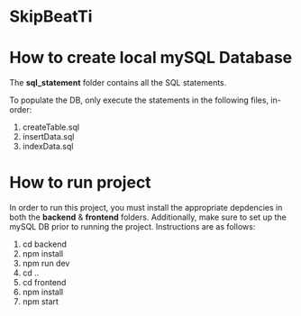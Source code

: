 # SkipBeatTi

# How to create local mySQL Database
The **sql_statement** folder contains all the SQL statements. 

To populate the DB, only execute the statements in the following files, in-order:
1. createTable.sql
2. insertData.sql
3. indexData.sql

# How to run project
In order to run this project, you must install the appropriate depdencies in both the **backend** & **frontend** folders. Additionally, make sure to set up the mySQL DB prior to running the project. 
Instructions are as follows:

1. cd backend
2. npm install
3. npm run dev
4. cd ..
5. cd frontend
6. npm install
7. npm start